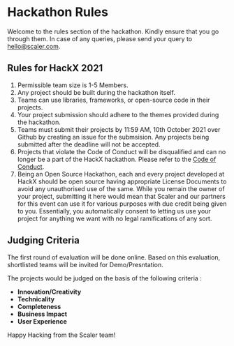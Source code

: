 # Hackathon Rules
Welcome to the rules section of the hackathon. Kindly ensure that you go through them. In case of any queries, please send your query to [hello@scaler.com](mailto:hello@scaler.com).

## Rules for HackX 2021 
1. Permissible team size is 1-5 Members. 
2. Any project should be built during the hackathon itself. 
3. Teams can use libraries, frameworks, or open-source code in their projects.
4. Your project submission should adhere to the themes provided during the hackathon. 
5. Teams must submit their projects by 11:59 AM, 10th October 2021 over Github by creating an issue for the submsision. Any projects being submitted after the deadline will not be accepted.
6. Projects that violate the Code of Conduct will be disqualified and can no longer be a part of the HackX hackathon. Please refer to the [Code of Conduct](https://github.com/scaleracademy/hackx-submissions/blob/main/coc.md).
7. Being an Open Source Hackathon, each and every project developed at HackX should be open source having appropriate License Documents to avoid any unauthorised use of the same. While you remain the owner of your project, submitting it here would mean that Scaler and our partners for this event can use it for various purposes with due credit being given to you. Essentially, you automatically consent to letting us use your project for anything we want with no legal ramifications of any sort.

## Judging Criteria 

The first round of evaluation will be done online. Based on this evaluation, shortlisted teams will be invited for Demo/Presntation. 

The projects would be judged on the basis of the following criteria : 
- __Innovation/Creativity__
- __Technicality__ 
- __Completeness__ 
- __Business Impact__
- __User Experience__
 

Happy Hacking from the Scaler team! 
